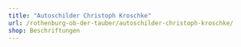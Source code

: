 ```yaml
---
title: "Autoschilder Christoph Kroschke"
url: /rothenburg-ob-der-tauber/autoschilder-christoph-kroschke/
shop: Beschriftungen
---
```


